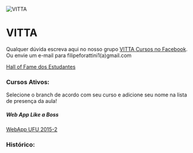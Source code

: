 ![VITTA](https://vitta.me/assets/img/icone_vitta.png "VITTA")

# VITTA

Qualquer dúvida escreva aqui no nosso grupo [VITTA Cursos no Facebook](https://www.facebook.com/groups/480387735467314/481360138703407/).
Ou envie um e-mail para filipeforattini1(a)gmail.com

[Hall of Fame dos Estudantes](https://github.com/vitta-health/vitta-cursos/network/members)

### Cursos Ativos:

Selecione o branch de acordo com seu curso e adicione seu nome na lista de presença da aula!

##### Web App Like a Boss
[WebApp UFU 2015-2](https://github.com/vitta-health/vitta-cursos/tree/webapp-ufu-2015-2)

### Histórico:
